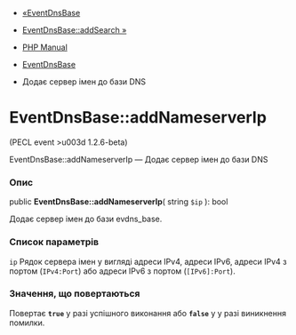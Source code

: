 - [«EventDnsBase](class.eventdnsbase.md)
- [EventDnsBase::addSearch »](eventdnsbase.addsearch.md)

- [PHP Manual](index.md)
- [EventDnsBase](class.eventdnsbase.md)
- Додає сервер імен до бази DNS

# EventDnsBase::addNameserverIp

(PECL event \>u003d 1.2.6-beta)

EventDnsBase::addNameserverIp — Додає сервер імен до бази DNS

### Опис

public **EventDnsBase::addNameserverIp**( string `$ip` ): bool

Додає сервер імен до бази evdns_base.

### Список параметрів

`ip`
Рядок сервера імен у вигляді адреси IPv4, адреси IPv6, адреси IPv4 з
портом (`IPv4:Port`) або адреси IPv6 з портом (`[IPv6]:Port`).

### Значення, що повертаються

Повертає **`true`** у разі успішного виконання або **`false`** у
у разі виникнення помилки.
